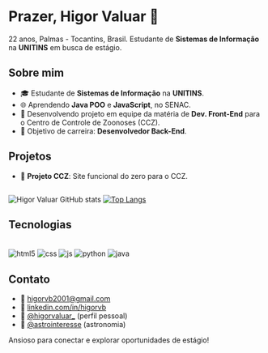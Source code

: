 # Prazer, Higor Valuar 🤝

22 anos, Palmas - Tocantins, Brasil. Estudante de **Sistemas de Informação** na **UNITINS** em busca de estágio.

## Sobre mim

- 🎓 Estudante de **Sistemas de Informação** na **UNITINS**.
- 🌐 Aprendendo **Java POO** e **JavaScript**, no SENAC.
- 💼 Desenvolvendo projeto em equipe da matéria de **Dev. Front-End** para o Centro de Controle de Zoonoses (CCZ).
- 🎯 Objetivo de carreira: **Desenvolvedor Back-End**.

## Projetos

- 📁 **Projeto CCZ**: Site funcional do zero para o CCZ.

##
![Higor Valuar GitHub stats](https://github-readme-stats.vercel.app/api?username=higorvaluar&show_icons=true&theme=white&bg_color=030527&locale=pt-br&title_color=fff&text_color=F5FF8E&hide_border=true&border_radius=15&ring_color=F00000)
[![Top Langs](https://github-readme-stats.vercel.app/api/top-langs/?username=higorvaluar&bg_color=030527&locale=pt-br&title_color=fff&text_color=F5FF8E&hide_border=true&border_radius=15)](https://github.com/higorvaluar/github-readme-stats)

## Tecnologias
<div style = "display: inline_block"></br>
    <img align = "center" alt = "html5" src = "https://img.shields.io/badge/HTML-239120?style=for-the-badge&logo=html5&logoColor=white">
    <img align = "center" alt = "css" src = "https://img.shields.io/badge/CSS-239120?&style=for-the-badge&logo=css3&logoColor=white">
    <img align = "center" alt = "js" src = "https://img.shields.io/badge/JavaScript-F7DF1E?style=for-the-badge&logo=javascript&logoColor=black">
    <img align = "center" alt = "python" src = "https://img.shields.io/badge/Python-3776AB?style=for-the-badge&logo=python&logoColor=white">
    <img align = "center" alt = "java" src = "https://img.shields.io/badge/Java-ED8B00?style=for-the-badge&logo=openjdk&logoColor=white">
</div>

## Contato

- 📧 [higorvb2001@gmail.com](mailto:higorvb2001@gmail.com)
- 💼 [linkedin.com/in/higorvb](https://www.linkedin.com/in/higorvb/)
- 📸 [@higorvaluar_](https://www.instagram.com/higorvaluar_) (perfil pessoal)
- 🌌 [@astrointeresse](https://www.instagram.com/astrointeresse/) (astronomia)

Ansioso para conectar e explorar oportunidades de estágio!
